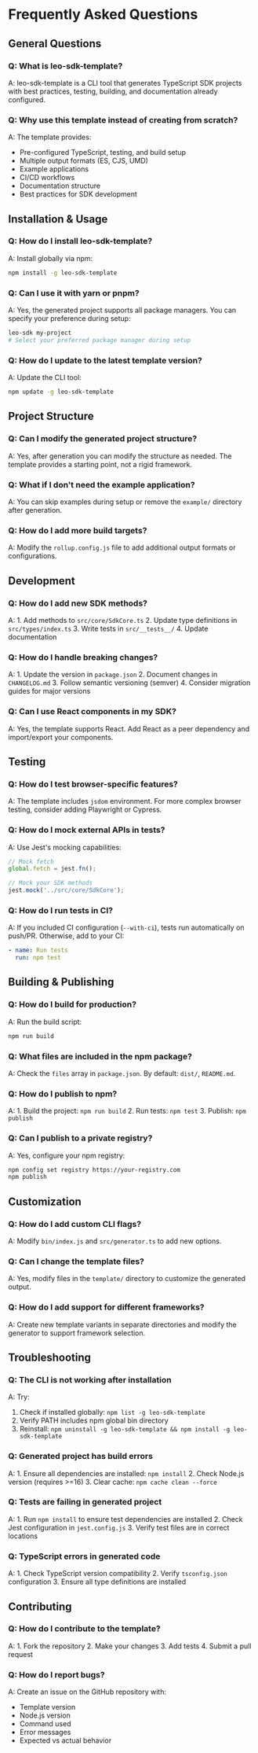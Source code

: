 # Frequently Asked Questions

## General Questions

### Q: What is leo-sdk-template?
A: leo-sdk-template is a CLI tool that generates TypeScript SDK projects with best practices, testing, building, and documentation already configured.

### Q: Why use this template instead of creating from scratch?
A: The template provides:
- Pre-configured TypeScript, testing, and build setup
- Multiple output formats (ES, CJS, UMD)
- Example applications
- CI/CD workflows
- Documentation structure
- Best practices for SDK development

## Installation & Usage

### Q: How do I install leo-sdk-template?
A: Install globally via npm:
```bash
npm install -g leo-sdk-template
```

### Q: Can I use it with yarn or pnpm?
A: Yes, the generated project supports all package managers. You can specify your preference during setup:
```bash
leo-sdk my-project
# Select your preferred package manager during setup
```

### Q: How do I update to the latest template version?
A: Update the CLI tool:
```bash
npm update -g leo-sdk-template
```

## Project Structure

### Q: Can I modify the generated project structure?
A: Yes, after generation you can modify the structure as needed. The template provides a starting point, not a rigid framework.

### Q: What if I don't need the example application?
A: You can skip examples during setup or remove the `example/` directory after generation.

### Q: How do I add more build targets?
A: Modify the `rollup.config.js` file to add additional output formats or configurations.

## Development

### Q: How do I add new SDK methods?
A: 1. Add methods to `src/core/SdkCore.ts`
2. Update type definitions in `src/types/index.ts`
3. Write tests in `src/__tests__/`
4. Update documentation

### Q: How do I handle breaking changes?
A: 1. Update the version in `package.json`
2. Document changes in `CHANGELOG.md`
3. Follow semantic versioning (semver)
4. Consider migration guides for major versions

### Q: Can I use React components in my SDK?
A: Yes, the template supports React. Add React as a peer dependency and import/export your components.

## Testing

### Q: How do I test browser-specific features?
A: The template includes `jsdom` environment. For more complex browser testing, consider adding Playwright or Cypress.

### Q: How do I mock external APIs in tests?
A: Use Jest's mocking capabilities:
```typescript
// Mock fetch
global.fetch = jest.fn();

// Mock your SDK methods
jest.mock('../src/core/SdkCore');
```

### Q: How do I run tests in CI?
A: If you included CI configuration (`--with-ci`), tests run automatically on push/PR. Otherwise, add to your CI:
```yaml
- name: Run tests
  run: npm test
```

## Building & Publishing

### Q: How do I build for production?
A: Run the build script:
```bash
npm run build
```

### Q: What files are included in the npm package?
A: Check the `files` array in `package.json`. By default: `dist/`, `README.md`.

### Q: How do I publish to npm?
A: 1. Build the project: `npm run build`
2. Run tests: `npm test`
3. Publish: `npm publish`

### Q: Can I publish to a private registry?
A: Yes, configure your npm registry:
```bash
npm config set registry https://your-registry.com
npm publish
```

## Customization

### Q: How do I add custom CLI flags?
A: Modify `bin/index.js` and `src/generator.ts` to add new options.

### Q: Can I change the template files?
A: Yes, modify files in the `template/` directory to customize the generated output.

### Q: How do I add support for different frameworks?
A: Create new template variants in separate directories and modify the generator to support framework selection.

## Troubleshooting

### Q: The CLI is not working after installation
A: Try:
1. Check if installed globally: `npm list -g leo-sdk-template`
2. Verify PATH includes npm global bin directory
3. Reinstall: `npm uninstall -g leo-sdk-template && npm install -g leo-sdk-template`

### Q: Generated project has build errors
A: 1. Ensure all dependencies are installed: `npm install`
2. Check Node.js version (requires >=16)
3. Clear cache: `npm cache clean --force`

### Q: Tests are failing in generated project
A: 1. Run `npm install` to ensure test dependencies are installed
2. Check Jest configuration in `jest.config.js`
3. Verify test files are in correct locations

### Q: TypeScript errors in generated code
A: 1. Check TypeScript version compatibility
2. Verify `tsconfig.json` configuration
3. Ensure all type definitions are installed

## Contributing

### Q: How do I contribute to the template?
A: 1. Fork the repository
2. Make your changes
3. Add tests
4. Submit a pull request

### Q: How do I report bugs?
A: Create an issue on the GitHub repository with:
- Template version
- Node.js version
- Command used
- Error messages
- Expected vs actual behavior
